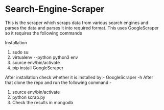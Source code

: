 # Search-Engine-Scraper
This is the scraper which scraps data from various search engines and parses the data and parses it into required format.
This uses GoogleScraper so it requires the  following commands

Installation
1. sudo su
2. virtualenv --python python3 env
3. source env/bin/activate
4. pip install GoogleScraper

After installation check whether it is installed by:-
GoogleScraper -h
After that clone the repo and run the following command:- 
1. source env/bin/activate
2. python scrap.py
3. Check the results in mongodb
